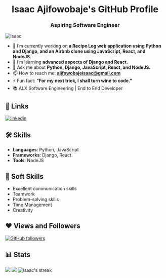 <h1 align="center">Isaac Ajifowobaje's GitHub Profile</h1>
<h3 align="center">Aspiring Software Engineer</h3>
<p align="left"> <img src="https://komarev.com/ghpvc/?username=Ajifowobajeisaac&label=Profile%20views&color=0e75b6&style=flat" alt="Isaac" /> </p>

- 🔭 I’m currently working on **a Recipe Log web application using Python and Django, and an Airbnb clone using JavaScript, React, and NodeJS.**
- 🌱 I’m learning **advanced aspects of Django and React.**
- 💬 Ask me about **Python, Django, JavaScript, React, and NodeJS.**
- 📫 How to reach me: **ajifowobajeisaac@gmail.com**
- ⚡ Fun fact: **"For my next trick, I shall turn wine to code."**
- 📚 ALX Software Engineering | End to End Developer

## 🔗 Links
[![linkedin](https://img.shields.io/badge/linkedin-0A66C2?style=for-the-badge&logo=linkedin&logoColor=white)](Your-LinkedIn-Profile)
<!-- [Portfolio](Your-Portfolio-Link) -->

## 🛠 Skills
- **Languages**: Python, JavaScript
- **Frameworks**: Django, React
- **Tools**: NodeJS

## 👔 Soft Skills
- Excellent communication skills
- Teamwork
- Problem-solving skills
- Time Management
- Creativity

## ❤ Views and Followers
[![GitHub followers](https://img.shields.io/github/followers/Ajifowobajeisaac?style=social)](https://github.com/Ajifowobajeisaac?tab=followers)

## 📊 Stats
<img src="https://github-readme-stats.vercel.app/api/top-langs/?username=Ajifowobajeisaac&layout=compact&theme=dark&hide_border=false" />
<img src="https://github-readme-stats.vercel.app/api?username=Ajifowobajeisaac&show_icons=true&locale=en&theme=onedark" />
<img src="https://github-readme-streak-stats.herokuapp.com/?user=Ajifowobajeisaac&theme=dark" alt="Isaac's streak" />

